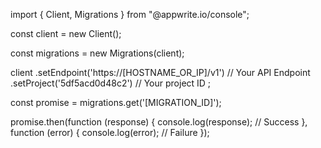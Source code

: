 import { Client, Migrations } from "@appwrite.io/console";

const client = new Client();

const migrations = new Migrations(client);

client
    .setEndpoint('https://[HOSTNAME_OR_IP]/v1') // Your API Endpoint
    .setProject('5df5acd0d48c2') // Your project ID
;

const promise = migrations.get('[MIGRATION_ID]');

promise.then(function (response) {
    console.log(response); // Success
}, function (error) {
    console.log(error); // Failure
});